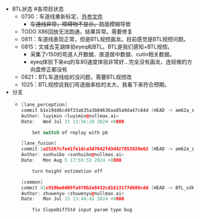 - BTL状态 #各项目状态
	- 0730：车道线重新标定，[外参文件](https://yhikd4my59.feishu.cn/docx/RLBMdemF9olglxx7bc4ce2RLnVc)
		- ~~车道线异常，障碍物不显示。~~路面模糊导致
	- TODO X86回放无法跑通，结果异常。需要修复
	- 0811：车道线表现正常，但是BTL规控画龙。目前感觉是BTL规控问题。
	- 0815：文彧去芜湖体验eyeq和BTL。BTL是我们感知+BTL规控。
		- 采集了r150的弯道人开数据、直道居中数据、cutin相关数据。
		- eyeq体验下来eq的车80速度体验非常好…完全没有画龙，连轻微的方向盘修正都没有
	- 0821：BTL车道线给的没问题，需要BTL规控改
	- 1025：BTL规控说我们弯道曲率给的太大，我看下来符合预期。
- 分支
	- ```cpp
	  [lane_perception]
	  commit b1e19dd6cd4f33a635a3b04636aa85a9da47c84d (HEAD -> am62a_sdk_9.2, tag: 2408_refactor)
	  Author: luyimin <luyimin@nullmax.ai>
	  Date:   Wed Jul 31 13:56:20 2024 +0800
	  
	      Set switch of replay with pb
	  
	  [lane_fusion]
	  commit 1a25267cfe41fe1dca3d7042fd3d427053820e62 (HEAD -> am62a_sdk_9.2)
	  Author: sunhuibo <sunhuibo@nullmax.ai>
	  Date:   Mon Aug 5 17:59:53 2024 +0800
	  
	      turn height estimation off
	  
	  [common]
	  commit 41c910be0d09fa978b2e8432cd1613177d688cdd (HEAD -> BTL_sdk_9.2, origin/BTL_sdk_9.2)
	  Author: zhuwenyu <zhuwenyu@nullmax.ai>
	  Date:   Mon Jul 15 13:44:41 2024 +0800
	  
	      fix SlopeDiffStd input param type bug
	  
	  ```